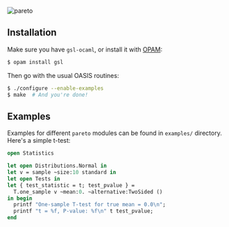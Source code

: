 ![pareto](http://upload.wikimedia.org/wikipedia/commons/5/55/Vilfredo_F._D._Pareto.jpg)

Installation
------------

Make sure you have `gsl-ocaml`, or install it with [OPAM](http://opam.ocamlpro.com):

```bash
$ opam install gsl
```

Then go with the usual OASIS routines:

```bash
$ ./configure --enable-examples
$ make  # And you're done!
```

Examples
--------

Examples for different `pareto` modules can be found in `examples/`
directory. Here's a simple t-test:

```ocaml
open Statistics

let open Distributions.Normal in
let v = sample ~size:10 standard in
let open Tests in
let { test_statistic = t; test_pvalue } =
  T.one_sample v ~mean:0. ~alternative:TwoSided ()
in begin
  printf "One-sample T-test for true mean = 0.0\n";
  printf "t = %f, P-value: %f\n" t test_pvalue;
end
```
